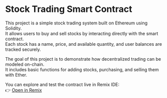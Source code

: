 # Stock Trading Smart Contract  

This project is a simple stock trading system built on Ethereum using Solidity.  
It allows users to buy and sell stocks by interacting directly with the smart contract.  
Each stock has a name, price, and available quantity, and user balances are tracked securely.  

The goal of this project is to demonstrate how decentralized trading can be modeled on-chain.  
It includes basic functions for adding stocks, purchasing, and selling them with Ether.  

You can explore and test the contract live in Remix IDE:  
👉 [Open in Remix](https://remix.ethereum.org/#url=https://github.com/akshay10-08/stock_trading_project/blob/main/stock_trading/trading_code.sol)
